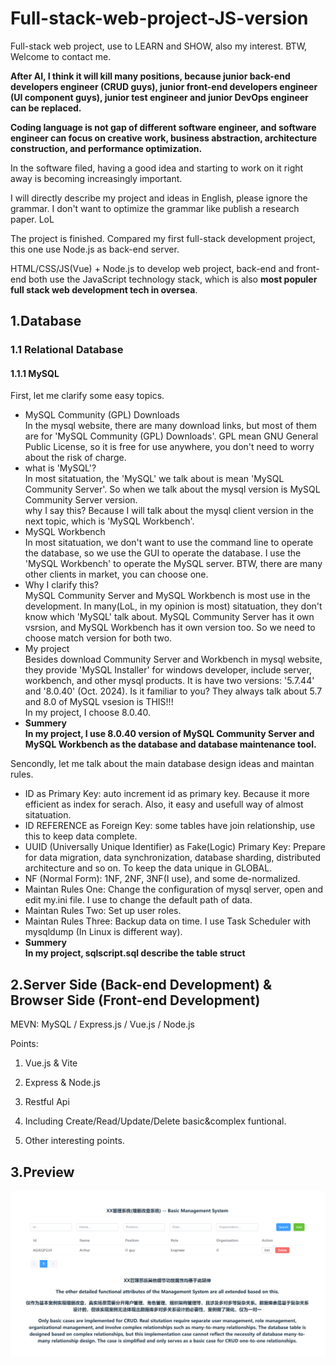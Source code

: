 # Full-stack-web-project-JS-version

Full-stack web project, use to LEARN and SHOW, also my interest. BTW, Welcome to contact me.  

**After AI, I think it will kill many positions, because junior back-end developers engineer (CRUD guys), junior front-end developers engineer (UI component guys), junior test engineer and junior DevOps engineer can be replaced.**

**Coding language is not gap of different software engineer, and software engineer can focus on creative work, business abstraction, architecture construction, and performance optimization.** 

In the software filed, having a good idea and starting to work on it right away is becoming increasingly important.

I will directly describe my project and ideas in English, please ignore the grammar. I don't want to optimize the grammar like publish a research paper. LoL

The project is finished. Compared my first full-stack development project, this one use Node.js as back-end server.

HTML/CSS/JS(Vue) + Node.js to develop web project, back-end and front-end both use the JavaScript technology stack, which is also **most populer full stack web development tech in oversea**.

## 1.Database

### 1.1 Relational Database

#### 1.1.1 MySQL

First, let me clarify some easy topics.  
- MySQL Community (GPL) Downloads  
In the mysql website, there are many download links, but most of them are for 'MySQL Community (GPL) Downloads'. GPL mean GNU General Public License, so it is free for use anywhere, you don't need to worry about the risk of charge.
- what is 'MySQL'?  
In most sitatuation, the 'MySQL' we talk about is mean 'MySQL Community Server'. So when we talk about the mysql version is MySQL Community Server version.  
why I say this? Because I will talk about the mysql client version in the next topic, which is 'MySQL Workbench'. 
- MySQL Workbench  
In most sitatuation, we don't want to use the command line to operate the database, so we use the GUI to operate the database. I use the 'MySQL Workbench' to operate the MySQL server. BTW, there are many other clients in market, you can choose one.
- Why I clarify this?  
MySQL Community Server and MySQL Workbench is most use in the development. In many(LoL, in my opinion is most) sitatuation, they don't know which 'MySQL' talk about. MySQL Community Server has it own vsrsion, and MySQL Workbench has it own version too. So we need to choose match version for both two. 
- My project  
Besides download Community Server and Workbench in mysql website, they provide 'MySQL Installer' for windows developer, include server, workbench, and other mysql products. It is have two versions: '5.7.44' and '8.0.40' (Oct. 2024). Is it familiar to you? They always talk about 5.7 and 8.0 of MySQL vsesion is THIS!!!  
In my project, I choose 8.0.40.
- **Summery**  
**In my project, I use 8.0.40 version of MySQL Community Server and MySQL Workbench as the database and database maintenance tool.**

Sencondly, let me talk about the main database design ideas and maintan rules.  
- ID as Primary Key: auto increment id as primary key. Because it more efficient as index for serach. Also, it easy and usefull way of almost sitatuation.
- ID REFERENCE as Foreign Key: some tables have join relationship, use this to keep data complete.
- UUID (Universally Unique Identifier) as Fake(Logic) Primary Key: Prepare for data migration, data synchronization, database sharding, distributed architecture and so on. To keep the data unique in GLOBAL.
- NF (Normal Form): 1NF, 2NF, 3NF(I use), and some de-normalized.
- Maintan Rules One: Change the configuration of mysql server, open and edit my.ini file. I use to change the default path of data.
- Maintan Rules Two: Set up user roles.
- Maintan Rules Three: Backup data on time. I use Task Scheduler with mysqldump (In Linux is different way).
- **Summery**  
**In my project, sqlscript.sql describe the table struct**

## 2.Server Side (Back-end Development) & Browser Side (Front-end Development)
MEVN: MySQL / Express.js / Vue.js / Node.js

Points:

1. Vue.js & Vite 

2. Express & Node.js 

2. Restful Api

3. Including Create/Read/Update/Delete basic&complex funtional.

4. Other interesting points.

## 3.Preview
![Alt text](image.png)